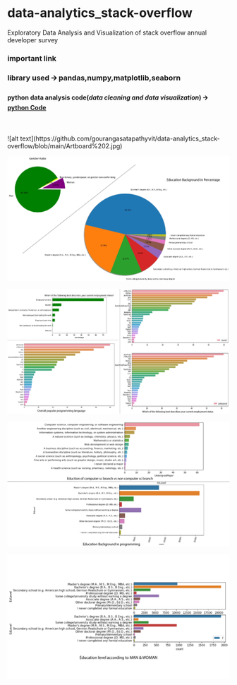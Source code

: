 # data-analytics_stack-overflow
Exploratory Data Analysis and Visualization of stack overflow annual developer survey

### important link
### library used 🡪 **pandas**,**numpy**,**matplotlib**,**seaborn**

#### python data analysis code(*data cleaning and data visualization*) 🡪  [python Code](https://github.com/gourangasatapathyvit/data-analytics_stack-overflow/blob/main/stackoverflow.ipynb)

<br>
<br>
![alt text](https://github.com/gourangasatapathyvit/data-analytics_stack-overflow/blob/main/Artboard%202.jpg)


![alt text](https://github.com/gourangasatapathyvit/data-analytics_stack-overflow/blob/main/Artboard%203.jpg)

![alt text](https://github.com/gourangasatapathyvit/data-analytics_stack-overflow/blob/main/Artboard%204.jpg)

![alt text](https://github.com/gourangasatapathyvit/data-analytics_stack-overflow/blob/main/Artboard%206.jpg)


![alt text](https://github.com/gourangasatapathyvit/data-analytics_stack-overflow/blob/main/Artboard%208.jpg)
